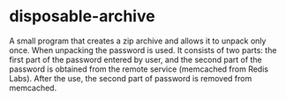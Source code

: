 # disposable-archive
A small program that creates a zip archive and allows it to unpack only once. 
When unpacking the password is used. It consists of two parts: the first part of the password entered by user,
and the second part of the password is obtained from the remote service (memcached from Redis Labs). 
After the use, the second part of password is removed from memcached.
